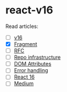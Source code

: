 # react-v16

Read articles:
- [ ] [v16](https://reactjs.org/blog/2017/09/26/react-v16.0.html)
- [x] [Fragment](https://reactjs.org/blog/2017/11/28/react-v16.2.0-fragment-support.html)
- [ ] [RFC](https://reactjs.org/blog/2017/12/07/introducing-the-react-rfc-process.html)
- [ ] [Repo infrastructure](https://reactjs.org/blog/2017/12/15/improving-the-repository-infrastructure.html)
- [ ] [DOM Attributes](https://reactjs.org/blog/2017/09/08/dom-attributes-in-react-16.html)
- [ ] [Error handling](https://reactjs.org/blog/2017/07/26/error-handling-in-react-16.html)
- [ ] [React 16](https://auth0.com/blog/whats-new-in-react16/)
- [ ] [Medium](https://medium.com/@baphemot/whats-new-in-react-16-3-d2c9b7b6193b)
